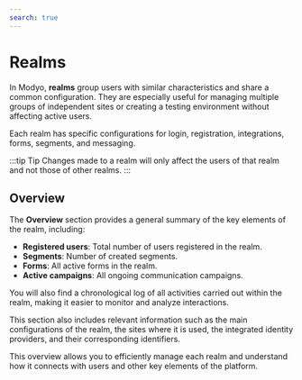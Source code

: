 ```yaml
---
search: true
---
```

# Realms

In Modyo, **realms** group users with similar characteristics and share a common configuration. They are especially useful for managing multiple groups of independent sites or creating a testing environment without affecting active users.

Each realm has specific configurations for login, registration, integrations, forms, segments, and messaging.

:::tip Tip
Changes made to a realm will only affect the users of that realm and not those of other realms.
:::

## Overview

The **Overview** section provides a general summary of the key elements of the realm, including:

- **Registered users**: Total number of users registered in the realm.
- **Segments**: Number of created segments.
- **Forms**: All active forms in the realm.
- **Active campaigns**: All ongoing communication campaigns.

You will also find a chronological log of all activities carried out within the realm, making it easier to monitor and analyze interactions.


This section also includes relevant information such as the main configurations of the realm, the sites where it is used, the integrated identity providers, and their corresponding identifiers.

This overview allows you to efficiently manage each realm and understand how it connects with users and other key elements of the platform.